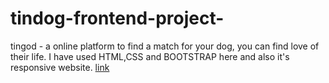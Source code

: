 # tindog-frontend-project-

tingod - a online platform to find a match for your dog, you can find love of their life.
I have used HTML,CSS and BOOTSTRAP here and also it's responsive website.
[link](https://ritwikbasak07.github.io/tindog-frontend-project-/)
